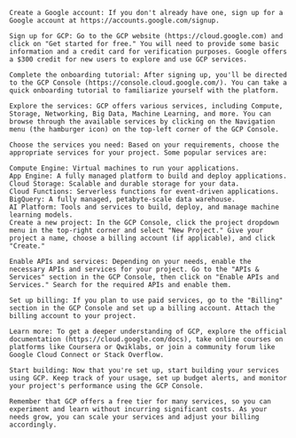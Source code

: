     Create a Google account: If you don't already have one, sign up for a Google account at https://accounts.google.com/signup.

    Sign up for GCP: Go to the GCP website (https://cloud.google.com) and click on "Get started for free." You will need to provide some basic information and a credit card for verification purposes. Google offers a $300 credit for new users to explore and use GCP services.

    Complete the onboarding tutorial: After signing up, you'll be directed to the GCP Console (https://console.cloud.google.com/). You can take a quick onboarding tutorial to familiarize yourself with the platform.

    Explore the services: GCP offers various services, including Compute, Storage, Networking, Big Data, Machine Learning, and more. You can browse through the available services by clicking on the Navigation menu (the hamburger icon) on the top-left corner of the GCP Console.

    Choose the services you need: Based on your requirements, choose the appropriate services for your project. Some popular services are:

    Compute Engine: Virtual machines to run your applications.
    App Engine: A fully managed platform to build and deploy applications.
    Cloud Storage: Scalable and durable storage for your data.
    Cloud Functions: Serverless functions for event-driven applications.
    BigQuery: A fully managed, petabyte-scale data warehouse.
    AI Platform: Tools and services to build, deploy, and manage machine learning models.
    Create a new project: In the GCP Console, click the project dropdown menu in the top-right corner and select "New Project." Give your project a name, choose a billing account (if applicable), and click "Create."

    Enable APIs and services: Depending on your needs, enable the necessary APIs and services for your project. Go to the "APIs & Services" section in the GCP Console, then click on "Enable APIs and Services." Search for the required APIs and enable them.

    Set up billing: If you plan to use paid services, go to the "Billing" section in the GCP Console and set up a billing account. Attach the billing account to your project.

    Learn more: To get a deeper understanding of GCP, explore the official documentation (https://cloud.google.com/docs), take online courses on platforms like Coursera or Qwiklabs, or join a community forum like Google Cloud Connect or Stack Overflow.

    Start building: Now that you're set up, start building your services using GCP. Keep track of your usage, set up budget alerts, and monitor your project's performance using the GCP Console.

    Remember that GCP offers a free tier for many services, so you can experiment and learn without incurring significant costs. As your needs grow, you can scale your services and adjust your billing accordingly.